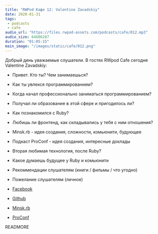 ```yaml
---
title: "RWPod Кафе 12: Valentine Zavadskiy"
date: 2020-01-31
tags:
 - podcasts
 - cafe
audio_url: "https://files.rwpod-assets.com/podcasts/cafe/012.mp3"
audio_size: 64606287
duration: "01:05:15"
main_image: "/images/static/cafe/012.png"
---
```


Добрый день уважаемые слушатели. В гостях RWpod Cafe сегодня Valentine Zavadskiy:

 - Привет. Кто ты? Чем занимаешься?
 - Как ты увлекся программированием?
 - Когда начал профессионально заниматься программированием?
 - Получал ли образование в этой сфере и пригодилось ли?
 - Как познакомился с Ruby?
 - Любишь ли фронтенд, как складывались у тебя с ним отношения?
 - Minsk.rb - идея создания, сложности, комьюнити, будующее
 - Подкаст ProConf - идея создания, интересные доклады
 - Вторая любимая технология, после Ruby?
 - Какое думаешь будущее у Ruby и комьюнити
 - Рекоммендации слушателям (книги / фильмы / что угодно)
 - Пожелание слушателям (личное)

 - [Facebook](https://www.facebook.com/saicheg)
 - [Github](https://github.com/Saicheg)
 - [Minsk.rb](https://www.facebook.com/minskruby/)
 - [ProConf](https://www.youtube.com/channel/UCvasfOIImo7D9lQkb1Wc1tw)

READMORE
